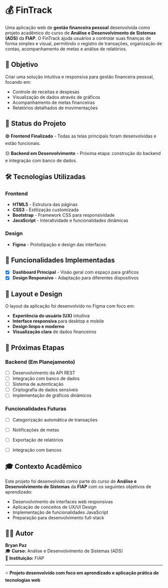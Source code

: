 # 💰 FinTrack

Uma aplicação web de **gestão financeira pessoal** desenvolvida como projeto acadêmico do curso de **Análise e Desenvolvimento de Sistemas (ADS)** da **FIAP**. O FinTrack ajuda usuários a controlar suas finanças de forma simples e visual, permitindo o registro de transações, organização de contas, acompanhamento de metas e análise de relatórios.

## 🎯 Objetivo

Criar uma solução intuitiva e responsiva para gestão financeira pessoal, focando em:
- Controle de receitas e despesas
- Visualização de dados através de gráficos
- Acompanhamento de metas financeiras
- Relatórios detalhados de movimentações

## 🚀 Status do Projeto

🟢 **Frontend Finalizado** - Todas as telas principais foram desenvolvidas e estão funcionais.

🟡 **Backend em Desenvolvimento** - Próxima etapa: construção do backend e integração com banco de dados.

## 🛠️ Tecnologias Utilizadas

### Frontend
- **HTML5** - Estrutura das páginas
- **CSS3** - Estilização customizada
- **Bootstrap** - Framework CSS para responsividade
- **JavaScript** - Interatividade e funcionalidades dinâmicas

### Design
- **Figma** - Prototipação e design das interfaces

## 📱 Funcionalidades Implementadas

- [x] **Dashboard Principal** - Visão geral com espaço para gráficos
- [x] **Design Responsivo** - Adaptação para diferentes dispositivos

## 🎨 Layout e Design

O layout da aplicação foi desenvolvido no Figma com foco em:
- **Experiência do usuário (UX)** intuitiva
- **Interface responsiva** para desktop e mobile
- **Design limpo e moderno**
- **Visualização clara** de dados financeiros

## 🔮 Próximas Etapas

### Backend (Em Planejamento)
- [ ] Desenvolvimento da API REST
- [ ] Integração com banco de dados
- [ ] Sistema de autenticação
- [ ] Criptografia de dados sensíveis
- [ ] Implementação de gráficos dinâmicos

### Funcionalidades Futuras
- [ ] Categorização automática de transações
- [ ] Notificações de metas
- [ ] Exportação de relatórios 
- [ ] Integração com bancos 


## 🎓 Contexto Acadêmico

Este projeto foi desenvolvido como parte do curso de **Análise e Desenvolvimento de Sistemas** da **FIAP** com os seguintes objetivos de aprendizado:
- Desenvolvimento de interfaces web responsivas
- Aplicação de conceitos de UX/UI Design
- Implementação de funcionalidades JavaScript
- Preparação para desenvolvimento full-stack

## 👨‍💻 Autor

**Bryan Paz**  
🎓 **Curso:** Análise e Desenvolvimento de Sistemas (ADS)  
🏫 **Instituição:** FIAP  


---

⭐ **Projeto desenvolvido com foco em aprendizado e aplicação prática de tecnologias web**
```
```

